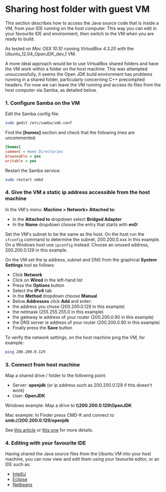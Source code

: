 # Sharing host folder with guest VM

This section describes how to access the Java source code that is inside a VM, from your IDE running on the host computer. This way you can edit in your favourite IDE and environment, then switch to the VM when you are ready to build.

As tested on *Mac OSX 10.10* running *VirtualBox 4.3.20* with the Ubuntu_12.04_OpenJDK_dev_1 VM.

A more ideal approach would be to use VirtualBox shared folders and have the VM work within a folder on the host machine. This was attempted unsuccessfully, it seems the Open JDK build environment has problems running in a shared folder, particularly concerning C++ precompiled headers. For now we can leave the VM running and access its files from the host computer via Samba, as detailed below. 


### 1. Configure Samba on the VM

Edit the Samba config file: 

```bash
sudo gedit /etc/samba/smb.conf
```

Find the **[homes]** section and check that the following lines are uncommented:
```ini
[homes]
comment = Home Directories
browseable = yes
writable = yes
```
Restart the Samba service:

```bash
sudo restart smbd
```

### 4. Give the VM a static ip address accessible from the host machine

In the VM's menu: **Machine > Network> Attached to:**
 - In the **Attached to** dropdown select **Bridged Adapter**
 - In the **Name** dropdown choose the entry that starts with **en0:**

Set the VM's subnet to be the same as the host. On the host run the `ifconfig` command to determine the subnet, 200.200.0.xxx in this example. On a Windows host use `ipconfig` instead. Choose an unused address, 200.200.0.129 in this example.

On the VM set the ip address, subnet and DNS from the graphical **System Settings** tool as follows:
 - Click **Network**
 - Click on **Wired** in the left-hand list
 - Press the **Options** button
 - Select the **IPv4** tab
 - In the **Method** dropdown choose **Manual**
 - Below **Addresses** click **Add** and enter:
  - the address you chose (200.200.0.129 in this example)
  - the netmask (255.255.255.0 in this example)
  - the gateway ie address of your router (200.200.0.90 in this example)
  - the DNS server ie address of your router (200.200.0.90 in this example)
 - Finally press the **Save** button

To verify the network settings, on the host machine ping the VM, for example:
```bash
ping 200.200.0.129
```

### 3. Connect from host machine
Map a shared drive / folder to the following point:
 - Server: **openjdk** (or ip address such as 200.200.0.129 if this doesn't work)
 - User: **OpenJDK**

Windows example: Map a drive to **\\\\200.200.0.129\OpenJDK** 

Mac example: In Finder press CMD-K and connect to **smb://200.200.0.129/openjdk**


See [this article](http://www.howtogeek.com/howto/ubuntu/share-ubuntu-home-directories-using-samba/) or [this one]( http://superuser.com/questions/241825/share-virtualbox-folders-in-reverse-guest-host) for more details.


### 4. Editing with your favourite IDE
Having shared the Java source files from the Ubuntu VM into your host machine, you can now view and edit them using your favourite editor, or an IDE such as:
 * [IntelliJ](source-code/loading_openjdk_in_intellij.md)
 * [Eclipse](source-code/loading_openjdk_in_eclipse.md)
 * [Netbeans](source-code/loading_openjdk_in_netbeans.md)

 